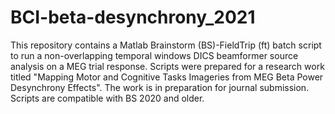 # BCI-beta-desynchrony_2021
This repository contains a Matlab Brainstorm (BS)-FieldTrip (ft) batch script to run a non-overlapping temporal windows DICS beamformer source analysis on a MEG trial response. Scripts were prepared for a research work titled "Mapping Motor and Cognitive Tasks Imageries from MEG Beta Power Desynchrony Effects". The work is in preparation for journal submission. Scripts are compatible with BS 2020 and older.
